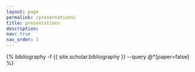 ```yaml
---
layout: page
permalink: /presentations/
title: presentations
description: 
nav: true
nav_order: 3
---
```

<!-- _pages/presentations.md -->
<div class="publications">

{% bibliography -f {{ site.scholar.bibliography }} --query @*[paper=false] %}
<!-- {% bibliography -f {{ site.scholar.bibliography }} -q @[talk=true] %} -->

</div>
